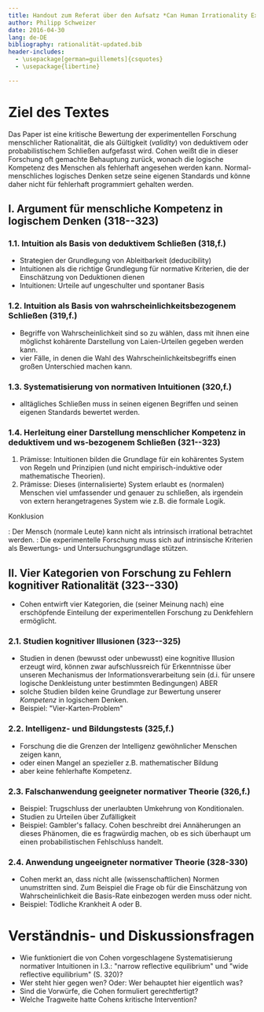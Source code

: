 ```yaml
---
title: Handout zum Referat über den Aufsatz *Can Human Irrationality Experimentally Demonstrated?* von L. Jonathan Cohen
author: Philipp Schweizer
date: 2016-04-30
lang: de-DE
bibliography: rationalität-updated.bib
header-includes:
  - \usepackage[german=guillemets]{csquotes}
  - \usepackage{libertine}

---
```


# Ziel des Textes
Das Paper ist eine kritische Bewertung der experimentellen Forschung menschlicher Rationalität, die als Gültigkeit (*validity*) von deduktivem oder probabilistischem Schließen aufgefasst wird. Cohen weißt die in dieser Forschung oft gemachte Behauptung zurück, wonach die logische Kompetenz des Menschen als fehlerhaft angesehen werden kann. Normal-menschliches logisches Denken setze seine eigenen Standards und könne daher nicht für fehlerhaft programmiert gehalten werden.

## I. Argument für menschliche Kompetenz in logischem Denken (318--323)
 
### 1.1. Intuition als Basis von deduktivem Schließen (318\,f.)
- Strategien der Grundlegung von Ableitbarkeit (deducibility)
- Intuitionen als die richtige Grundlegung für normative Kriterien, die der Einschätzung von Deduktionen dienen
- Intuitionen: Urteile auf ungeschulter und spontaner Basis

### 1.2. Intuition als Basis von wahrscheinlichkeitsbezogenem Schließen (319\,f.)
- Begriffe von Wahrscheinlichkeit sind so zu wählen, dass mit ihnen eine möglichst kohärente Darstellung von Laien-Urteilen gegeben werden kann.
- vier Fälle, in denen die Wahl des Wahrscheinlichkeitsbegriffs einen großen Unterschied machen kann.

### 1.3. Systematisierung von normativen Intuitionen (320\,f.)
- alltägliches Schließen muss in seinen eigenen Begriffen und seinen eigenen Standards bewertet werden.

### 1.4. Herleitung einer Darstellung menschlicher Kompetenz in deduktivem und ws-bezogenem Schließen (321--323)
1. Prämisse: Intuitionen bilden die Grundlage für ein kohärentes System von Regeln und Prinzipien (und nicht empirisch-induktive oder mathematische Theorien).
2. Prämisse: Dieses (internalisierte) System erlaubt es (normalen) Menschen viel umfassender und genauer zu schließen, als irgendein von extern herangetragenes System wie z.B. die formale Logik.

Konklusion

  :   Der Mensch (normale Leute) kann nicht als intrinsisch irrational betrachtet werden.
  :   Die experimentelle Forschung muss sich auf intrinsische Kriterien als Bewertungs- und Untersuchungsgrundlage stützen.

## II. Vier Kategorien von Forschung zu Fehlern kognitiver Rationalität (323--330)
- Cohen entwirft vier Kategorien, die (seiner Meinung nach) eine erschöpfende Einteilung der experimentellen Forschung zu Denkfehlern ermöglicht.

### 2.1. Studien kognitiver Illusionen (323--325)
- Studien in denen (bewusst oder unbewusst) eine kognitive Illusion erzeugt wird, können zwar aufschlussreich für Erkenntnisse über unseren Mechanismus der Informationsverarbeitung sein (d.i. für unsere logische Denkleistung unter bestimmten Bedingungen) ABER
- solche Studien bilden keine Grundlage zur Bewertung unserer *Kompetenz* in logischem Denken.
- Beispiel: "Vier-Karten-Problem"

### 2.2. Intelligenz- und Bildungstests (325\,f.)
- Forschung die die Grenzen der Intelligenz gewöhnlicher Menschen zeigen kann,
- oder einen Mangel an spezieller z.B. mathematischer Bildung
- aber keine fehlerhafte Kompetenz.

### 2.3. Falschanwendung geeigneter normativer Theorie (326\,f.)
- Beispiel: Trugschluss der unerlaubten Umkehrung von Konditionalen.
- Studien zu Urteilen über Zufälligkeit
- Beispiel: Gambler's fallacy. Cohen beschreibt drei Annäherungen an dieses Phänomen, die es fragwürdig machen, ob es sich überhaupt um einen probabilistischen Fehlschluss handelt.

### 2.4. Anwendung ungeeigneter normativer Theorie (328-330)
- Cohen merkt an, dass nicht alle (wissenschaftlichen) Normen unumstritten sind. Zum Beispiel die Frage ob für die Einschätzung von Wahrscheinlichkeit die Basis-Rate einbezogen werden muss oder nicht.
- Beispiel: Tödliche Krankheit A oder B.

# Verständnis- und Diskussionsfragen
- Wie funktioniert die von Cohen vorgeschlagene Systematisierung normativer Intuitionen in I.3.: "narrow reflective equilibrium" und "wide reflective equilibrium" (S. 320)? 
- Wer steht hier gegen wen? Oder: Wer behauptet hier eigentlich was?
- Sind die Vorwürfe, die Cohen formuliert gerechtfertigt?
- Welche Tragweite hatte Cohens kritische Intervention?
